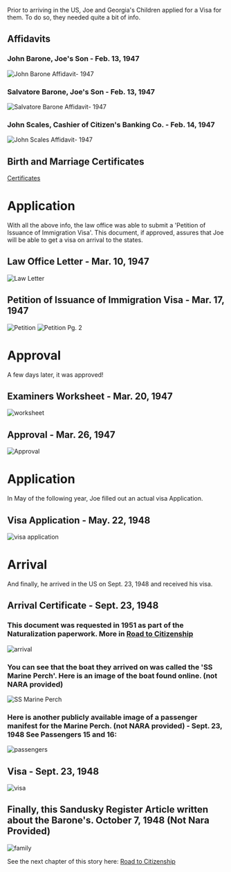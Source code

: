 Prior to arriving in the US, Joe and Georgia's Children applied for a Visa for them. 
To do so, they needed quite a bit of info.

## Affidavits
### John Barone, Joe's Son - Feb. 13, 1947
![John Barone Affidavit- 1947](photos/visa/1947_02_13_john_affidavit.jpg)

### Salvatore Barone, Joe's Son - Feb. 13, 1947
![Salvatore Barone Affidavit- 1947](photos/visa/1947_02_13_salvatore_affidavit.jpg)

### John Scales, Cashier of Citizen's Banking Co. - Feb. 14, 1947
![John Scales Affidavit- 1947](photos/visa/1947_02_14_john_scales_affidavit.jpg)


## Birth and Marriage Certificates
[Certificates](certificates.md)


# Application
With all the above info, the law office was able to submit a 'Petition of Issuance of Immigration Visa'.  This document, if approved, assures that Joe will be able to get a visa on arrival to the states.

## Law Office Letter - Mar. 10, 1947
![Law Letter](photos/visa/1947_03_10_law_office_letter.jpg)

## Petition of Issuance of Immigration Visa - Mar. 17, 1947
![Petition](photos/visa/1947_03_17_petition_for_issuance_of_visa.jpg)
![Petition Pg. 2](photos/visa/1947_03_17_petition_for_issuance_of_visa_2.jpg)

# Approval
A few days later, it was approved!

## Examiners Worksheet - Mar. 20, 1947
![worksheet](photos/visa/1947_03_20_examiners_work_sheet.jpg)

## Approval - Mar. 26, 1947
![Approval](photos/visa/1947_03_26_notice_of_approval_for_visa.jpg)

# Application
In May of the following year, Joe filled out an actual visa Application.
## Visa Application - May. 22, 1948
![visa application](photos/visa/1948_05_22_application_for_visa.jpg)


# Arrival
And finally, he arrived in the US on Sept. 23, 1948 and received his visa.
## Arrival Certificate - Sept. 23, 1948
### This document was requested in 1951 as part of the Naturalization paperwork.  More in [Road to Citizenship](road_to_citizenship.md)
![arrival](photos/citizenship/1951_07_26_certificate_of_arrival.jpg)

### You can see that the boat they arrived on was called the 'SS Marine Perch'.  Here is an image of the boat found online. (not NARA provided)
![SS Marine Perch](photos/visa/marine_perch.jpg)

### Here is another publicly available image of a passenger manifest for the Marine Perch. (not NARA provided) - Sept. 23, 1948   See Passengers 15 and 16:
![passengers](photos/visa/marine_perch_passengers.jpg)

## Visa - Sept. 23, 1948
![visa](photos/visa/1948_09_23_visa.jpg)

## Finally, this Sandusky Register Article written about the Barone's.  October 7, 1948  (Not Nara Provided)
![family](photos/visa/1948_10_07_newspaper.jpg)



See the next chapter of this story here: [Road to Citizenship](road_to_citizenship.md)